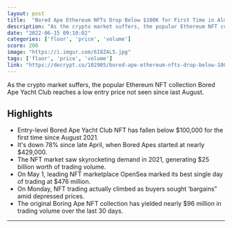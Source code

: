 ```yaml
---
layout: post
title:  "Bored Ape Ethereum NFTs Drop Below $100K for First Time in Almost a Year - Decrypt"
description: "As the crypto market suffers, the popular Ethereum NFT collection Bored Ape Yacht Club reaches a low entry price not seen since last August."
date: "2022-06-15 09:10:02"
categories: ['floor', 'price', 'volume']
score: 200
image: "https://i.imgur.com/6I8Z4L5.jpg"
tags: ['floor', 'price', 'volume']
link: "https://decrypt.co/102905/bored-ape-ethereum-nfts-drop-below-100k-first-time-almost-year"
---
```


As the crypto market suffers, the popular Ethereum NFT collection Bored Ape Yacht Club reaches a low entry price not seen since last August.

## Highlights

- Entry-level Bored Ape Yacht Club NFT has fallen below $100,000 for the first time since August 2021.
- It's down 78% since late April, when Bored Apes started at nearly $429,000.
- The NFT market saw skyrocketing demand in 2021, generating $25 billion worth of trading volume.
- On May 1, leading NFT marketplace OpenSea marked its best single day of trading at $476 million.
- On Monday, NFT trading actually climbed as buyers sought ‘bargains” amid depressed prices.
- The original Boring Ape NFT collection has yielded nearly $96 million in trading volume over the last 30 days.

---
